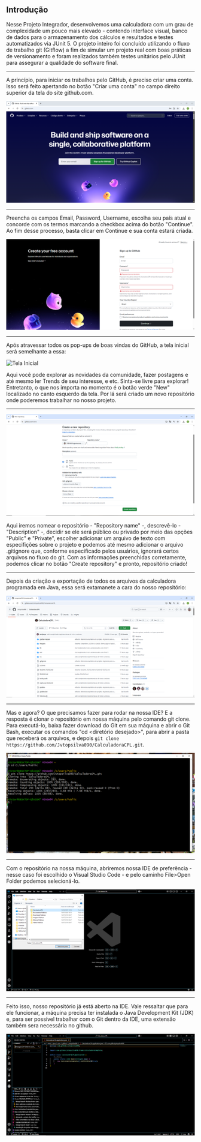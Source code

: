## Introdução

Nesse Projeto Integrador, desenvolvemos uma calculadora com um grau de complexidade um pouco mais elevado - contendo interface visual, banco de dados para o armazenamento dos cálculos e resultados e testes automatizados via JUnit 5. O projeto inteiro foi concluído utilizando o fluxo de trabalho git (Gitflow) a fim de simular um projeto real com boas práticas de versionamento e foram realizados também testes unitários pelo JUnit para assegurar a qualidade do software final.

---

A princípio, para iniciar os trabalhos pelo GitHub, é preciso criar uma conta. Isso será feito apertando no botão "Criar uma conta" no campo direito superior da tela do site github.com.

![Tela Login Github](./imagens/TelaLogin.png)

---

Preencha os campos Email, Password, Username, escolha seu país atual e concorde com os termos marcando a checkbox acima do botão "Continue". Ao fim desse processo, basta clicar em Continue e sua conta estará criada.

![Tela Registro](./imagens/Cadastro.png)

---

Após atravessar todos os pop-ups de boas vindas do GitHub, a tela inicial será semelhante a essa:

![Tela Inicial](./imagens/TelaaInicial.png)

Aqui você pode explorar as novidades da comunidade, fazer postagens e até mesmo ler Trends de seu interesse, e etc. Sinta-se livre para explorar! Entretanto, o que nos importa no momento é o botão verde "New" localizado no canto esquerdo da tela. Por lá será criado um novo repositório onde poderemos trabalhar no nosso projeto.

---

![Criar Repositorio](./imagens/CriandoRep.png)

Aqui iremos nomear o repositório - "Repository name" -, descrevê-lo - "Description" -, decidir se ele será público ou privado por meio das opções "Public" e "Private", escolher adicionar um arquivo de texto com especifições sobre o projeto e podemos até mesmo adicionar o arquivo .gitignore que, conforme especificado pelos usuários, ignorará certos arquivos no fluxo do git. Com as informações preenchidas corretamente, podemos clicar no botão "Create repository" e pronto, repositório criado!

---

Depois da criação e exportação de todos os arquivos da calculadora programada em Java, essa será extamanete a cara do nosso repositório:

![Repositório Git](./imagens/RepositorioNosso.png)

---

Mas e agora? O que precisamos fazer para rodar na nossa IDE? E a resposta é clonar o repositório em nossa máquina pelo comando git clone. Para executá-lo, baixa fazer download do Git em sua máquina e abrir o Git Bash, executar os comandos "cd <diretório desejado>", para abrir a pasta que receberá os arquivos, e depois ```git clone https://github.com/Jvtopsilva090/CalculadoraCPL.git```.

![Clonar repositório](./imagens/Clone.png)

---

Com o repositório na nossa máquina, abriremos nossa IDE de preferência - nesse caso foi escolhido o Visual Studio Code - e pelo caminho File>Open Folder podemos selecioná-lo.

![Abir na IDE](./imagens/Openfold.png)

---

Feito isso, nosso repositório já está aberto na IDE. Vale ressaltar que para ele funcionar, a máquina precisa ter instalada o Java Development Kit (JDK) e, para ser possível trabalhar com o Git dentro da IDE, uma extensão também sera necessária no github.

![Git no VS Code](./imagens/VisualStudGit.png)

